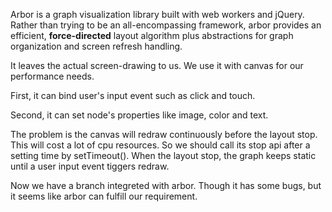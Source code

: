 Arbor is a graph visualization library built with web workers and jQuery. Rather than trying to be an all-encompassing framework, arbor provides an efficient, **force-directed** layout algorithm plus abstractions for graph organization and screen refresh handling.

It leaves the actual screen-drawing to us. We use it with canvas for our performance needs.

First, it can bind user's input event such as click and touch.

Second, it can set node's properties like image, color and text.

The problem is the canvas will redraw continuously before the layout stop. This will cost a lot of cpu resources. So we should call its stop api after a setting time by setTimeout(). When the layout stop, the graph keeps static until a user input event tiggers redraw.

Now we have a branch integreted with arbor. Though it has some bugs, but it seems like arbor can fulfill our requirement.